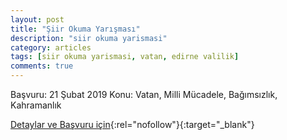 ```yaml
---
layout: post
title: "Şiir Okuma Yarışması"
description: "siir okuma yarismasi"
category: articles
tags: [siir okuma yarismasi, vatan, edirne valilik]
comments: true
---
```


Başvuru: 21 Şubat 2019 
Konu: Vatan, Milli Mücadele, Bağımsızlık, Kahramanlık

[Detaylar ve Başvuru için](https://www.trakya.edu.tr/news/edirne-valiligi-genclik-ve-spor-il-mudurlugu-nden-turk-muzigi--kisa-oyun-ve-siir-yarismalari?utm_source=edebiyatyarismalari.com&utm_medium=affiliate){:rel="nofollow"}{:target="_blank"}